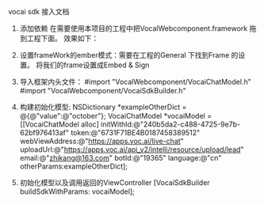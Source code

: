 vocai sdk 接入文档
1. 添加依赖
在需要使用本项目的工程中把VocalWebcomponent.framework 拖到工程下面。 效果如下：
2. 设置frameWork的ember模式：需要在工程的General  下找到Frame 的设置。 将我们的frame设置成Embed & Sign
3. 导入框架内头文件： #import "VocalWebcomponent/VocaiChatModel.h"
                   #import "VocalWebcomponent/VocaiSdkBuilder.h"

4. 构建初始化模型:
NSDictionary *exampleOtherDict = @{@"value":@"october"};
    VocaiChatModel *vocaiModel = [[VocaiChatModel alloc] initWithId:@"240b5da2-c488-4725-9e7b-62bf976413af"
                                                              token:@"6731F71BE4B0187458389512"
                                                     webViewAddress:@"https://apps.voc.ai/live-chat"
                                                          uploadUrl:@"https://apps.voc.ai/api_v2/intelli/resource/upload/lead"
                                                              email:@"zhikang@163.com"
                                                              botId:@"19365"
                                                           language:@"cn"
                                                    otherParams:exampleOtherDict];

   
5. 初始化模型以及调用返回的ViewController
 [VocaiSdkBuilder buildSdkWithParams: vocaiModel];

